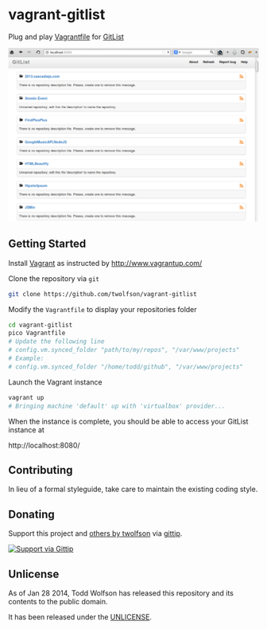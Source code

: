 # vagrant-gitlist

Plug and play [Vagrantfile][Vagrant] for [GitList][]

[Vagrant]: http://www.vagrantup.com/
[GitList]: http://gitlist.org/

![Screenshot of working GitList](docs/screenshot.png)

## Getting Started
Install [Vagrant][] as instructed by http://www.vagrantup.com/

Clone the repository via `git`

```bash
git clone https://github.com/twolfson/vagrant-gitlist
```

Modify the `Vagrantfile` to display your repositories folder

```bash
cd vagrant-gitlist
pico Vagrantfile
# Update the following line
# config.vm.synced_folder "path/to/my/repos", "/var/www/projects"
# Example:
# config.vm.synced_folder "/home/todd/github", "/var/www/projects"
```

Launch the Vagrant instance

```bash
vagrant up
# Bringing machine 'default' up with 'virtualbox' provider...
```

When the instance is complete, you should be able to access your GitList instance at

http://localhost:8080/

## Contributing
In lieu of a formal styleguide, take care to maintain the existing coding style.

## Donating
Support this project and [others by twolfson][gittip] via [gittip][].

[![Support via Gittip][gittip-badge]][gittip]

[gittip-badge]: https://rawgithub.com/twolfson/gittip-badge/master/dist/gittip.png
[gittip]: https://www.gittip.com/twolfson/

## Unlicense
As of Jan 28 2014, Todd Wolfson has released this repository and its contents to the public domain.

It has been released under the [UNLICENSE][].

[UNLICENSE]: UNLICENSE
